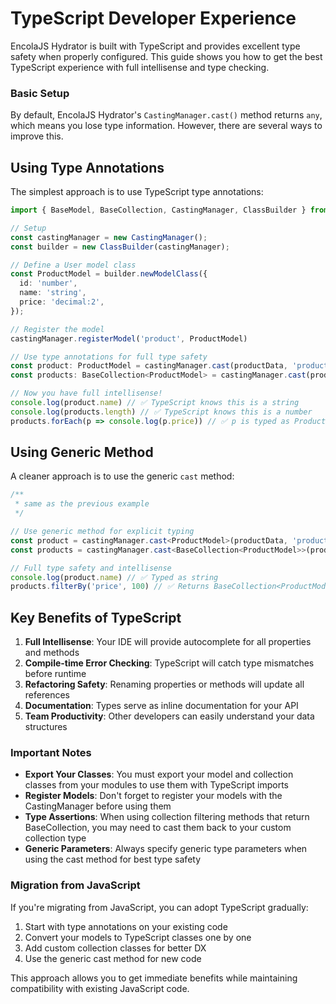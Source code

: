 # TypeScript Developer Experience

EncolaJS Hydrator is built with TypeScript and provides excellent type safety when properly configured. This guide shows you how to get the best TypeScript experience with full intellisense and type checking.

### Basic Setup

By default, EncolaJS Hydrator's `CastingManager.cast()` method returns `any`, which means you lose type information. However, there are several ways to improve this.

## Using Type Annotations

The simplest approach is to use TypeScript type annotations:

```typescript
import { BaseModel, BaseCollection, CastingManager, ClassBuilder } from '@encola/hydrator';

// Setup
const castingManager = new CastingManager();
const builder = new ClassBuilder(castingManager);

// Define a User model class
const ProductModel = builder.newModelClass({
  id: 'number',
  name: 'string',
  price: 'decimal:2',
});

// Register the model
castingManager.registerModel('product', ProductModel)

// Use type annotations for full type safety
const product: ProductModel = castingManager.cast(productData, 'product')
const products: BaseCollection<ProductModel> = castingManager.cast(productsData, 'collection:product')

// Now you have full intellisense!
console.log(product.name) // ✅ TypeScript knows this is a string
console.log(products.length) // ✅ TypeScript knows this is a number
products.forEach(p => console.log(p.price)) // ✅ p is typed as ProductModel
```

## Using Generic Method

A cleaner approach is to use the generic `cast` method:

```typescript
/**
 * same as the previous example 
 */

// Use generic method for explicit typing
const product = castingManager.cast<ProductModel>(productData, 'product')
const products = castingManager.cast<BaseCollection<ProductModel>>(productsData, 'collection:product')

// Full type safety and intellisense
console.log(product.name) // ✅ Typed as string
products.filterBy('price', 100) // ✅ Returns BaseCollection<ProductModel>
```

## Key Benefits of TypeScript

1. **Full Intellisense**: Your IDE will provide autocomplete for all properties and methods
2. **Compile-time Error Checking**: TypeScript will catch type mismatches before runtime
3. **Refactoring Safety**: Renaming properties or methods will update all references
4. **Documentation**: Types serve as inline documentation for your API
5. **Team Productivity**: Other developers can easily understand your data structures

### Important Notes

- **Export Your Classes**: You must export your model and collection classes from your modules to use them with TypeScript imports
- **Register Models**: Don't forget to register your models with the CastingManager before using them
- **Type Assertions**: When using collection filtering methods that return BaseCollection, you may need to cast them back to your custom collection type
- **Generic Parameters**: Always specify generic type parameters when using the cast method for best type safety

### Migration from JavaScript

If you're migrating from JavaScript, you can adopt TypeScript gradually:

1. Start with type annotations on your existing code
2. Convert your models to TypeScript classes one by one
3. Add custom collection classes for better DX
4. Use the generic cast method for new code

This approach allows you to get immediate benefits while maintaining compatibility with existing JavaScript code.